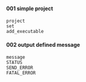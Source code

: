 
#### 001 simple project
    project 
    set 
    add_executable
    
#### 002 output defined message
    message 
    STATUS 
    SEND_ERROR 
    FATAL_ERROR
    